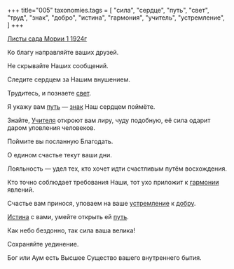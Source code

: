 +++
title="005"
taxonomies.tags = [
 "сила",
 "сердце",
 "путь",
 "свет",
 "труд",
 "знак",
 "добро",
 "истина",
 "гармония",
 "учитель",
 "устремление",
]
+++

[Листы сада Мории 1 1924г](/agni/1924)

Ко благу направляйте ваших друзей.   

Не скрывайте Наших сообщений.   

Следите сердцем за Нашим внушением.   

Трудитесь, и познаете [свет](/tags/свет).   

Я укажу вам [путь](/tags/путь) — [знак](/tags/знак) Наш сердцем поймёте.   

Знайте, [Учителя](/tags/учитель) откроют вам лиру, чуду подобную, её сила одарит даром уловления человеков.   

Поймите вы посланную Благодать.   

О едином счастье текут ваши дни.   

Лояльность — удел тех, кто хочет идти счастливым путём восхождения.   

Кто точно соблюдает требования Наши, тот ухо приложит к [гармонии](/tags/гармония) явлений.   

Счастье вам принося, уповаем на ваше [устремление](/tags/устремление) к [добру](/tags/добро).   

[Истина](/tags/истина) с вами, умейте открыть ей [путь](/tags/путь).   

Как небо бездонно, так сила ваша велика!   

Сохраняйте уединение.   

Бог или Аум есть Высшее Существо вашего внутреннего бытия.   

